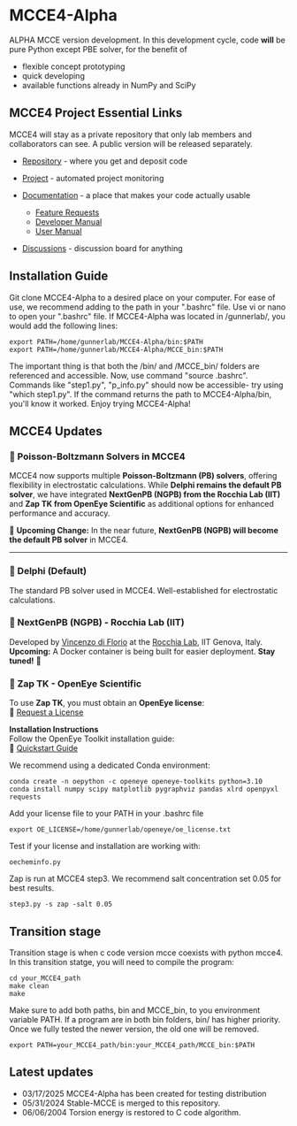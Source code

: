 # MCCE4-Alpha

ALPHA MCCE version development. In this development cycle, code **will** be pure Python except PBE solver, for the benefit of
* flexible concept prototyping
* quick developing
* available functions already in NumPy and SciPy

## MCCE4 Project Essential Links

MCCE4 will stay as a private repository that only lab members and collaborators can see. A public version will be released separately. 

* [Repository](https://github.com/GunnerLab/MCCE4) - where you get and deposit code
* [Project](https://github.com/orgs/GunnerLab/projects/4) - automated project monitoring
* [Documentation](doc) - a place that makes your code actually usable
  * [Feature Requests](doc/Features.md)
  * [Developer Manual](doc/DevManual.md)
  * [User Manual](doc/UserManual.md)

* [Discussions](https://github.com/GunnerLab/MCCE4/discussions) - discussion board for anything

## Installation Guide

Git clone MCCE4-Alpha to a desired place on your computer. For ease of use, we recommend adding to the path in your ".bashrc" file. Use vi or nano to open your ".bashrc" file. If MCCE4-Alpha was located in /gunnerlab/, you would add the following lines:

```
export PATH=/home/gunnerlab/MCCE4-Alpha/bin:$PATH
export PATH=/home/gunnerlab/MCCE4-Alpha/MCCE_bin:$PATH
```

The important thing is that both the /bin/ and /MCCE_bin/ folders are referenced and accessible. Now, use command "source .bashrc". Commands like "step1.py", "p_info.py" should now be accessible- try using "which step1.py". If the command returns the path to MCCE4-Alpha/bin, you'll know it worked. 
Enjoy trying MCCE4-Alpha!

## MCCE4 Updates

### 🔹 Poisson-Boltzmann Solvers in MCCE4  
MCCE4 now supports multiple **Poisson-Boltzmann (PB) solvers**, offering flexibility in electrostatic calculations. While **Delphi remains the default PB solver**, we have integrated **NextGenPB (NGPB) from the Rocchia Lab (IIT)** and **Zap TK from OpenEye Scientific** as additional options for enhanced performance and accuracy.  

🚀 **Upcoming Change:** In the near future, **NextGenPB (NGPB) will become the default PB solver** in MCCE4.  

---

### 🔹 Delphi (Default)  
The standard PB solver used in MCCE4. Well-established for electrostatic calculations.  

### 🔹 NextGenPB (NGPB) - Rocchia Lab (IIT)
Developed by [Vincenzo di Florio](https://github.com/vdiflorio) at the [Rocchia Lab](https://github.com/concept-lab), IIT Genova, Italy.  
**Upcoming:** A Docker container is being built for easier deployment. **Stay tuned!** 🚀

### 🔹 Zap TK - OpenEye Scientific 
To use **Zap TK**, you must obtain an **OpenEye license**:  
🔗 [Request a License](https://www.eyesopen.com/contact)  

**Installation Instructions**   
Follow the OpenEye Toolkit installation guide:  
🔗 [Quickstart Guide](https://docs.eyesopen.com/toolkits/python/quickstart-python/linuxosx.html)  

We recommend using a dedicated Conda environment:  
```
conda create -n oepython -c openeye openeye-toolkits python=3.10
conda install numpy scipy matplotlib pygraphviz pandas xlrd openpyxl requests
```

Add your license file to your PATH in your .bashrc file
```
export OE_LICENSE=/home/gunnerlab/openeye/oe_license.txt
```

Test if your license and installation are working with:
```
oecheminfo.py
```

Zap is run at MCCE4 step3. We recommend salt concentration set 0.05 for best results.
```
step3.py -s zap -salt 0.05
```


## Transition stage
Transition stage is when c code version mcce coexists with python mcce4. In this transition statge, you will need to compile the program:

```
cd your_MCCE4_path
make clean
make
```

Make sure to add both paths, bin and MCCE_bin, to you environment variable PATH. If a program are in both bin folders, bin/ has higher priority. Once we fully tested the newer version, the old one will be removed. 
```
export PATH=your_MCCE4_path/bin:your_MCCE4_path/MCCE_bin:$PATH
```

## Latest updates
- 03/17/2025 MCCE4-Alpha has been created for testing distribution
- 05/31/2024 Stable-MCCE is merged to this repository.
- 06/06/2004 Torsion energy is restored to C code algorithm.
